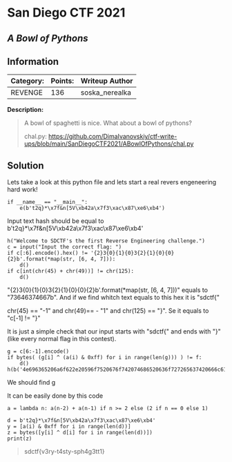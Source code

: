 # __San Diego CTF 2021__ 
## _A Bowl of Pythons_

## Information

**Category:** | **Points:** | **Writeup Author**
--- | --- | ---
REVENGE | 136  | soska_nerealka

**Description:** 

> A bowl of spaghetti is nice. What about a bowl of pythons?
>
>chal.py: https://github.com/DimaIvanovskiy/ctf-write-ups/blob/main/SanDiegoCTF2021/ABowlOfPythons/chal.py

## Solution

Lets take a look at this python file and lets start a real revers engeneering hard work!
```
if __name__ == "__main__":
    e(b't2q}*\x7f&n[5V\xb42a\x7f3\xac\x87\xe6\xb4')
```
Input text hash should be equal to b't2q}*\x7f&n[5V\xb42a\x7f3\xac\x87\xe6\xb4'
```
h("Welcome to SDCTF's the first Reverse Engineering challenge.")
c = input("Input the correct flag: ")
if c[:6].encode().hex() != '{2}3{0}{1}{0}3{2}{1}{0}{0}{2}b'.format(*map(str, [6, 4, 7])):
	d()
if c[int(chr(45) + chr(49))] != chr(125):
	d()
```
"{2}3{0}{1}{0}3{2}{1}{0}{0}{2}b'.format(*map(str, [6, 4, 7]))" equals to "73646374667b". And if we find whitch text equals to this hex it is "sdctf{"

chr(45) == "-1" and chr(49)== - "1" and chr(125) == "}". Se it equals to "c[-1] != "}"

It is just a simple check that our input starts with "sdctf{" and ends with "}" (like every normal flag in this contest).

```
g = c[6:-1].encode()
if bytes( (g[i] ^ (a(i) & 0xff) for i in range(len(g))) ) != f:
	d()
h(b('4e696365206a6f622e20596f7520676f742074686520636f727265637420666c616721'))
```
We should find g

It can be easily done by this code
```
a = lambda n: a(n-2) + a(n-1) if n >= 2 else (2 if n == 0 else 1)

d = b't2q}*\x7f&n[5V\xb42a\x7f3\xac\x87\xe6\xb4'
y = [a(i) & 0xff for i in range(len(d))]
z = bytes([y[i] ^ d[i] for i in range(len(d))])
print(z)
```


> sdctf{v3ry-t4sty-sph4g3tt1}
